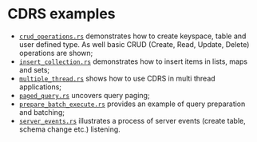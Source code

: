 # CDRS examples

- [`crud_operations.rs`](./crud_operations.rs) demonstrates how to create keyspace, table and user defined type. As well basic CRUD (Create, Read, Update, Delete) operations are shown;
- [`insert_collection.rs`](./insert_collection.rs) demonstrates how to insert items in lists, maps and sets;
- [`multiple_thread.rs`](./multiple_thread.rs) shows how to use CDRS in multi thread applications;
- [`paged_query.rs`](./multiple_thread.rs) uncovers query paging;
- [`prepare_batch_execute.rs`](./prepare_batch_execute.rs) provides an example of query preparation and batching;
- [`server_events.rs`](./server_events.rs) illustrates a process of server events (create table, schema change etc.) listening.
